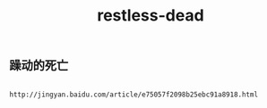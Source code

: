 ﻿---
layout: default
title: restless-dead
---
## 躁动的死亡
```

http://jingyan.baidu.com/article/e75057f2098b25ebc91a8918.html

```
